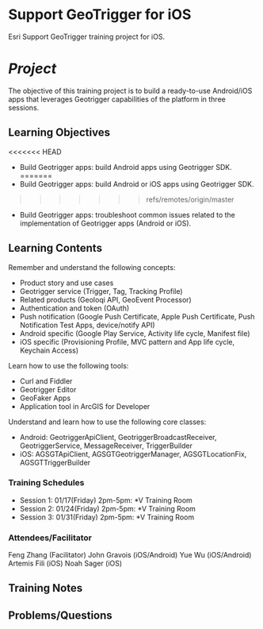 Support GeoTrigger for iOS
========================

Esri Support GeoTrigger training project for iOS.

# _Project_

The objective of this training project is to build a ready-to-use Android/iOS apps that leverages Geotrigger capabilities of the platform in three sessions.

## Learning Objectives

<<<<<<< HEAD
-	Build Geotrigger apps: build Android apps using Geotrigger SDK.
=======
-	Build Geotrigger apps: build Android or iOS apps using Geotrigger SDK.
>>>>>>> refs/remotes/origin/master
-	Build Geotrigger apps: troubleshoot common issues related to the implementation of Geotrigger apps (Android or iOS).

## Learning Contents
Remember and understand the following concepts:
-	Product story and use cases
-	Geotrigger service (Trigger, Tag, Tracking Profile)
-	Related products (Geoloqi API, GeoEvent Processor)
-	Authentication and token (OAuth)
-	Push notification (Google Push Certificate, Apple Push Certificate, Push Notification Test Apps, device/notify API)
-	Android specific (Google Play Service, Activity life cycle, Manifest file)
-	iOS specific (Provisioning Profile, MVC pattern and App life cycle, Keychain Access)

Learn how to use the following tools:
-	Curl and Fiddler
-	Geotrigger Editor 
-	GeoFaker Apps
-	Application tool in ArcGIS for Developer

Understand and learn how to use the following core classes:
-	Android: GeotriggerApiClient, GeotriggerBroadcastReceiver,  GeotriggerService, MessageReceiver, TriggerBuilder
-	iOS: AGSGTApiClient, AGSGTGeotriggerManager,  AGSGTLocationFix, AGSGTTriggerBuilder

### Training Schedules

-	Session 1: 01/17(Friday) 2pm-5pm: *V Training Room
-	Session 2: 01/24(Friday) 2pm-5pm: *V Training Room
-	Session 3: 01/31(Friday) 2pm-5pm: *V Training Room

### Attendees/Facilitator
Feng Zhang (Facilitator)
John Gravois (iOS/Android)
Yue Wu (iOS/Android)
Artemis Fili (iOS)
Noah Sager (iOS)

## Training Notes

## Problems/Questions
